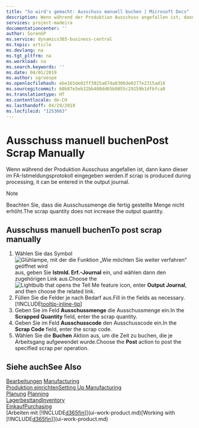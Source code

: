 ```yaml
---
title: "So wird's gemacht: Ausschuss manuell buchen | Microsoft Docs"
description: Wenn während der Produktion Ausschuss angefallen ist, dann kann dieser im FA-Istmeldungsprotokoll eingegeben werden. Beachten Sie, dass die Ausschussmenge die fertig gestellte Menge nicht erhöht.
services: project-madeira
documentationcenter: ''
author: SorenGP
ms.service: dynamics365-business-central
ms.topic: article
ms.devlang: na
ms.tgt_pltfrm: na
ms.workload: na
ms.search.keywords: ''
ms.date: 04/01/2019
ms.author: sgroespe
ms.openlocfilehash: ebe165de02ff3925a67da8306de0277e2315ad16
ms.sourcegitcommit: 60b87e5eb32bb408dd65b9855c29159b1dfbfca8
ms.translationtype: HT
ms.contentlocale: de-CH
ms.lasthandoff: 04/29/2019
ms.locfileid: "1253663"
---
```

# <a name="post-scrap-manually"></a><span data-ttu-id="0ba55-104">Ausschuss manuell buchen</span><span class="sxs-lookup"><span data-stu-id="0ba55-104">Post Scrap Manually</span></span>
<span data-ttu-id="0ba55-105">Wenn während der Produktion Ausschuss angefallen ist, dann kann dieser im FA-Istmeldungsprotokoll eingegeben werden.</span><span class="sxs-lookup"><span data-stu-id="0ba55-105">If scrap is produced during processing, it can be entered in the output journal.</span></span> 

> [!NOTE]
> <span data-ttu-id="0ba55-106">Beachten Sie, dass die Ausschussmenge die fertig gestellte Menge nicht erhöht.</span><span class="sxs-lookup"><span data-stu-id="0ba55-106">The scrap quantity does not increase the output quantity.</span></span>  

## <a name="to-post-scrap-manually"></a><span data-ttu-id="0ba55-107">Ausschuss manuell buchen</span><span class="sxs-lookup"><span data-stu-id="0ba55-107">To post scrap manually</span></span>  
1. <span data-ttu-id="0ba55-108">Wählen Sie das Symbol ![Glühlampe, mit der die Funktion „Wie möchten Sie weiter verfahren“ geöffnet wird](media/ui-search/search_small.png "Wie möchten Sie weiter verfahren?") aus, geben Sie **Istmld. Erf.-Journal** ein, und wählen dann den zugehörigen Link aus.</span><span class="sxs-lookup"><span data-stu-id="0ba55-108">Choose the ![Lightbulb that opens the Tell Me feature](media/ui-search/search_small.png "Tell me what you want to do") icon, enter **Output Journal**, and then choose the related link.</span></span>  
2. <span data-ttu-id="0ba55-109">Füllen Sie die Felder je nach Bedarf aus.</span><span class="sxs-lookup"><span data-stu-id="0ba55-109">Fill in the fields as necessary.</span></span> [!INCLUDE[tooltip-inline-tip](includes/tooltip-inline-tip_md.md)]  
3. <span data-ttu-id="0ba55-110">Geben Sie im Feld **Ausschussmenge** die Ausschussmenge ein.</span><span class="sxs-lookup"><span data-stu-id="0ba55-110">In the **Scrapped Quantity** field, enter the scrap quantity.</span></span>  
4. <span data-ttu-id="0ba55-111">Geben Sie im Feld **Ausschusscode** den Ausschusscode ein.</span><span class="sxs-lookup"><span data-stu-id="0ba55-111">In the **Scrap Code** field, enter the scrap code.</span></span>  
5. <span data-ttu-id="0ba55-112">Wählen Sie die **Buchen** Aktion aus, um die Zeit zu buchen, die je Arbeitsgang aufgewendet wurde.</span><span class="sxs-lookup"><span data-stu-id="0ba55-112">Choose the **Post** action to post the specified scrap per operation.</span></span>  

## <a name="see-also"></a><span data-ttu-id="0ba55-113">Siehe auch</span><span class="sxs-lookup"><span data-stu-id="0ba55-113">See Also</span></span>  
<span data-ttu-id="0ba55-114">[Bearbeitungen](production-manage-manufacturing.md)  </span><span class="sxs-lookup"><span data-stu-id="0ba55-114">[Manufacturing](production-manage-manufacturing.md)  </span></span>  
[<span data-ttu-id="0ba55-115">Produktion einrichten</span><span class="sxs-lookup"><span data-stu-id="0ba55-115">Setting Up Manufacturing</span></span>](production-configure-production-processes.md)  
<span data-ttu-id="0ba55-116">[Planung](production-planning.md)    </span><span class="sxs-lookup"><span data-stu-id="0ba55-116">[Planning](production-planning.md)    </span></span>  
[<span data-ttu-id="0ba55-117">Lagerbesttand</span><span class="sxs-lookup"><span data-stu-id="0ba55-117">Inventory</span></span>](inventory-manage-inventory.md)  
[<span data-ttu-id="0ba55-118">Einkauf</span><span class="sxs-lookup"><span data-stu-id="0ba55-118">Purchasing</span></span>](purchasing-manage-purchasing.md)  
<span data-ttu-id="0ba55-119">[Arbeiten mit [!INCLUDE[d365fin](includes/d365fin_md.md)]](ui-work-product.md)</span><span class="sxs-lookup"><span data-stu-id="0ba55-119">[Working with [!INCLUDE[d365fin](includes/d365fin_md.md)]](ui-work-product.md)</span></span>
